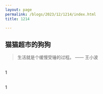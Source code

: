 ```yaml
---
layout: page
permalink: /blogs/2023/12/1214/index.html
title: 1214 

---
```


## 猫猫超市的狗狗  


> 生活就是个缓慢受锤的过程。 —— 王小波

<br>1

<br>1
